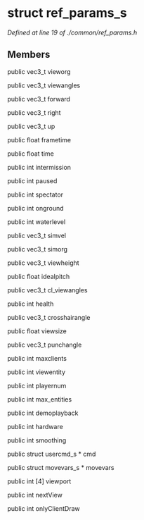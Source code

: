 # struct ref_params_s

*Defined at line 19 of ./common/ref_params.h*

## Members

public vec3_t vieworg

public vec3_t viewangles

public vec3_t forward

public vec3_t right

public vec3_t up

public float frametime

public float time

public int intermission

public int paused

public int spectator

public int onground

public int waterlevel

public vec3_t simvel

public vec3_t simorg

public vec3_t viewheight

public float idealpitch

public vec3_t cl_viewangles

public int health

public vec3_t crosshairangle

public float viewsize

public vec3_t punchangle

public int maxclients

public int viewentity

public int playernum

public int max_entities

public int demoplayback

public int hardware

public int smoothing

public struct usercmd_s * cmd

public struct movevars_s * movevars

public int [4] viewport

public int nextView

public int onlyClientDraw



